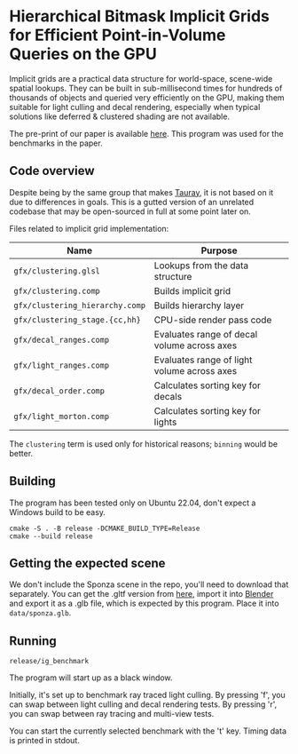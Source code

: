 Hierarchical Bitmask Implicit Grids for Efficient Point-in-Volume Queries on the GPU
====================================================================================

Implicit grids are a practical data structure for world-space, scene-wide
spatial lookups. They can be built in sub-millisecond times for hundreds of
thousands of objects and queried very efficiently on the GPU, making them
suitable for light culling and decal rendering, especially when typical
solutions like deferred & clustered shading are not available.

The pre-print of our paper is available [here](https://webpages.tuni.fi/vga/publications/HBIG.html).
This program was used for the benchmarks in the paper.

## Code overview

Despite being by the same group that makes
[Tauray](https://github.com/vga-group/tauray), it is not based on it due to
differences in goals. This is a gutted version of an unrelated codebase that may
be open-sourced in full at some point later on.

Files related to implicit grid implementation:

| Name                            | Purpose                                     |
| ------------------------------- | ------------------------------------------- |
| `gfx/clustering.glsl`           | Lookups from the data structure             |
| `gfx/clustering.comp`           | Builds implicit grid                        |
| `gfx/clustering_hierarchy.comp` | Builds hierarchy layer                      |
| `gfx/clustering_stage.{cc,hh}`  | CPU-side render pass code                   |
| `gfx/decal_ranges.comp`         | Evaluates range of decal volume across axes |
| `gfx/light_ranges.comp`         | Evaluates range of light volume across axes |
| `gfx/decal_order.comp`          | Calculates sorting key for decals           |
| `gfx/light_morton.comp`         | Calculates sorting key for lights           |

The `clustering` term is used only for historical reasons; `binning` would be
better.

## Building

The program has been tested only on Ubuntu 22.04, don't expect a Windows build
to be easy.

```
cmake -S . -B release -DCMAKE_BUILD_TYPE=Release
cmake --build release
````

## Getting the expected scene

We don't include the Sponza scene in the repo, you'll need to download that
separately. You can get the .gltf version from [here](https://github.com/KhronosGroup/glTF-Sample-Assets/tree/main/Models/Sponza),
import it into [Blender](https://www.blender.org/) and export it as a .glb file,
which is expected by this program. Place it into `data/sponza.glb`.

## Running

```
release/ig_benchmark
```

The program will start up as a black window.

Initially, it's set up to benchmark ray traced light culling. By pressing 'f',
you can swap between light culling and decal rendering tests. By pressing 'r',
you can swap between ray tracing and multi-view tests.

You can start the currently selected benchmark with the 't' key. Timing data is
printed in stdout.
